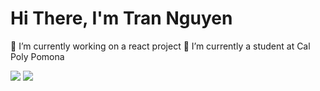 # Hi There, I'm Tran Nguyen

🔭 I’m currently working on a react project
🌱 I’m currently a student at Cal Poly Pomona

<img src="https://img.shields.io/badge/Python-FFD43B?style=for-the-badge&logo=python&logoColor=blue"/>
<img src ="https://img.shields.io/badge/Java-ED8B00?style=for-the-badge&logo=java&logoColor=white" />
<img scr ="https://img.shields.io/badge/C%2B%2B-00599C?style=for-the-badge&logo=c%2B%2B&logoColor=white"/>
<img scr ="https://img.shields.io/badge/JavaScript-323330?style=for-the-badge&logo=javascript&logoColor=F7DF1E"/>
<img scr ="https://img.shields.io/badge/Go-00ADD8?style=for-the-badge&logo=go&logoColor=white"/>
<img scr = "https://img.shields.io/badge/React-20232A?style=for-the-badge&logo=react&logoColor=61DAFB" />
